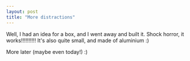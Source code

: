 ```yaml
---
layout: post
title: "More distractions"
---
```

Well, I had an idea for a box, and I went away and built it. Shock horror, it
works!!!!!!!!!! It's also quite small, and made of aluminium :)

More later (maybe even today!) :)

